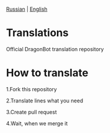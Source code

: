 [Russian](https://github.com/DragonBot-For-Discord/Translations/blob/main/README_RU.md) | [English](https://github.com/DragonBot-For-Discord/Translations/blob/main/README.md)

# Translations
Official DragonBot translation repository

# How to translate
1.Fork this repository

2.Translate lines what you need

3.Create pull request

4.Wait, when we merge it
